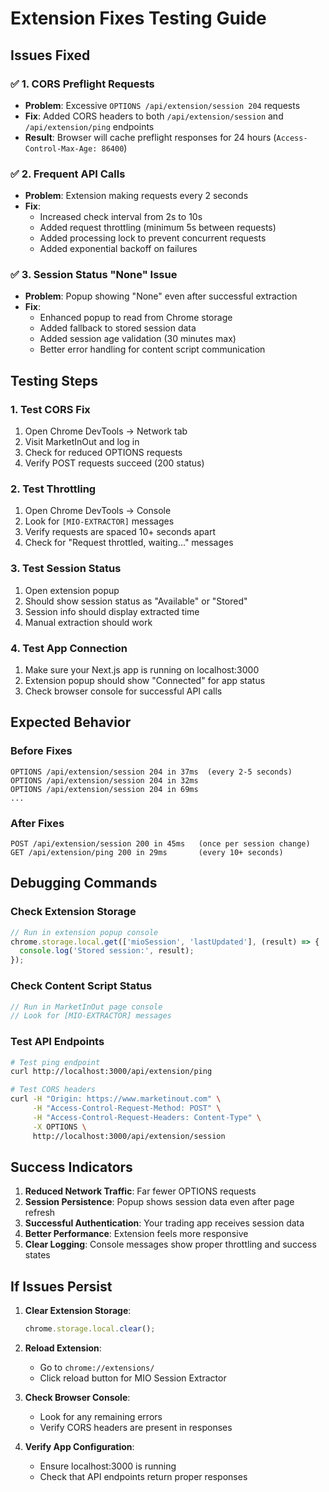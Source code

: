 # Extension Fixes Testing Guide

## Issues Fixed

### ✅ 1. CORS Preflight Requests

- **Problem**: Excessive `OPTIONS /api/extension/session 204` requests
- **Fix**: Added CORS headers to both `/api/extension/session` and `/api/extension/ping` endpoints
- **Result**: Browser will cache preflight responses for 24 hours (`Access-Control-Max-Age: 86400`)

### ✅ 2. Frequent API Calls

- **Problem**: Extension making requests every 2 seconds
- **Fix**:
  - Increased check interval from 2s to 10s
  - Added request throttling (minimum 5s between requests)
  - Added processing lock to prevent concurrent requests
  - Added exponential backoff on failures

### ✅ 3. Session Status "None" Issue

- **Problem**: Popup showing "None" even after successful extraction
- **Fix**:
  - Enhanced popup to read from Chrome storage
  - Added fallback to stored session data
  - Added session age validation (30 minutes max)
  - Better error handling for content script communication

## Testing Steps

### 1. Test CORS Fix

1. Open Chrome DevTools → Network tab
2. Visit MarketInOut and log in
3. Check for reduced OPTIONS requests
4. Verify POST requests succeed (200 status)

### 2. Test Throttling

1. Open Chrome DevTools → Console
2. Look for `[MIO-EXTRACTOR]` messages
3. Verify requests are spaced 10+ seconds apart
4. Check for "Request throttled, waiting..." messages

### 3. Test Session Status

1. Open extension popup
2. Should show session status as "Available" or "Stored"
3. Session info should display extracted time
4. Manual extraction should work

### 4. Test App Connection

1. Make sure your Next.js app is running on localhost:3000
2. Extension popup should show "Connected" for app status
3. Check browser console for successful API calls

## Expected Behavior

### Before Fixes

```
OPTIONS /api/extension/session 204 in 37ms  (every 2-5 seconds)
OPTIONS /api/extension/session 204 in 32ms
OPTIONS /api/extension/session 204 in 69ms
...
```

### After Fixes

```
POST /api/extension/session 200 in 45ms   (once per session change)
GET /api/extension/ping 200 in 29ms       (every 10+ seconds)
```

## Debugging Commands

### Check Extension Storage

```javascript
// Run in extension popup console
chrome.storage.local.get(['mioSession', 'lastUpdated'], (result) => {
  console.log('Stored session:', result);
});
```

### Check Content Script Status

```javascript
// Run in MarketInOut page console
// Look for [MIO-EXTRACTOR] messages
```

### Test API Endpoints

```bash
# Test ping endpoint
curl http://localhost:3000/api/extension/ping

# Test CORS headers
curl -H "Origin: https://www.marketinout.com" \
     -H "Access-Control-Request-Method: POST" \
     -H "Access-Control-Request-Headers: Content-Type" \
     -X OPTIONS \
     http://localhost:3000/api/extension/session
```

## Success Indicators

1. **Reduced Network Traffic**: Far fewer OPTIONS requests
2. **Session Persistence**: Popup shows session data even after page refresh
3. **Successful Authentication**: Your trading app receives session data
4. **Better Performance**: Extension feels more responsive
5. **Clear Logging**: Console messages show proper throttling and success states

## If Issues Persist

1. **Clear Extension Storage**:

   ```javascript
   chrome.storage.local.clear();
   ```

2. **Reload Extension**:
   - Go to `chrome://extensions/`
   - Click reload button for MIO Session Extractor

3. **Check Browser Console**:
   - Look for any remaining errors
   - Verify CORS headers are present in responses

4. **Verify App Configuration**:
   - Ensure localhost:3000 is running
   - Check that API endpoints return proper responses
